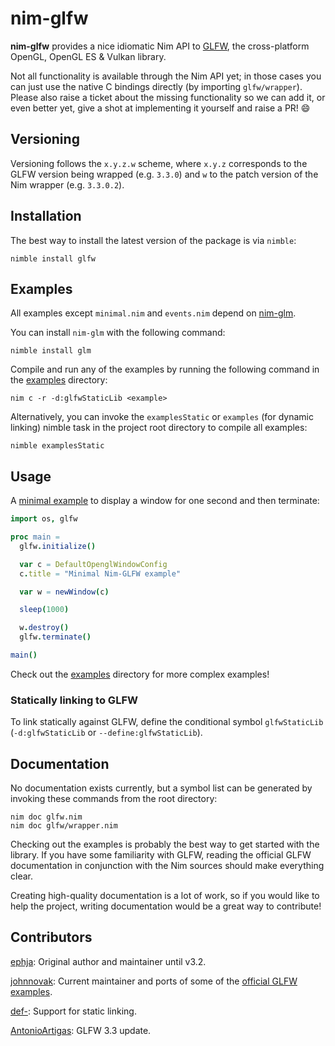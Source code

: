 # nim-glfw

**nim-glfw** provides a nice idiomatic Nim API to [GLFW](https://www.glfw.org/),
the cross-platform OpenGL, OpenGL ES & Vulkan library.

Not all functionality is available through the Nim API yet; in those cases you
can just use the native C bindings directly (by importing `glfw/wrapper`).
Please also raise a ticket about the missing functionality so we can add it,
or even better yet, give a shot at implementing it yourself and raise a PR!
:smile:

## Versioning

Versioning follows the `x.y.z.w` scheme, where `x.y.z` corresponds to the GLFW
version being wrapped (e.g. `3.3.0`) and `w` to the patch version of the Nim
wrapper (e.g.  `3.3.0.2`).

## Installation

The best way to install the latest version of the package is via `nimble`:

```
nimble install glfw
```

## Examples

All examples except `minimal.nim` and `events.nim` depend on
[nim-glm](https://github.com/stavenko/nim-glm).

You can install `nim-glm` with the following command:

```
nimble install glm
```

Compile and run any of the examples by running the following command
in the [examples](/examples) directory:
~~~
nim c -r -d:glfwStaticLib <example>
~~~

Alternatively, you can invoke the `examplesStatic` or `examples` (for dynamic
linking) nimble task in the project root directory to compile all examples:

```
nimble examplesStatic
```

## Usage

A [minimal example](/examples/minimal.nim) to display a window for one second
and then terminate:

```nim
import os, glfw

proc main =
  glfw.initialize()

  var c = DefaultOpenglWindowConfig
  c.title = "Minimal Nim-GLFW example"

  var w = newWindow(c)

  sleep(1000)

  w.destroy()
  glfw.terminate()

main()
```

Check out the [examples](/examples) directory for more complex examples!


### Statically linking to GLFW

To link statically against GLFW, define the conditional symbol `glfwStaticLib`
(`-d:glfwStaticLib` or `--define:glfwStaticLib`).


## Documentation

No documentation exists currently, but a symbol list can be generated by
invoking these commands from the root directory:

```
nim doc glfw.nim
nim doc glfw/wrapper.nim
```

Checking out the examples is probably the best way to get started with the
library. If you have some familiarity with GLFW, reading the official GLFW
documentation in conjunction with the Nim sources should make everything
clear.

Creating high-quality documentation is a lot of work, so if you would like to
help the project, writing documentation would be a great way to contribute!


## Contributors

[ephja](https://github.com/ephja): Original author and maintainer until v3.2.

[johnnovak](http://github.com/johnnovak): Current maintainer and ports of some
of the [official GLFW examples](https://github.com/glfw/glfw/tree/master/examples).

[def-](http://github.com/def-): Support for static linking.

[AntonioArtigas](https://github.com/AntonioArtigas): GLFW 3.3 update.


